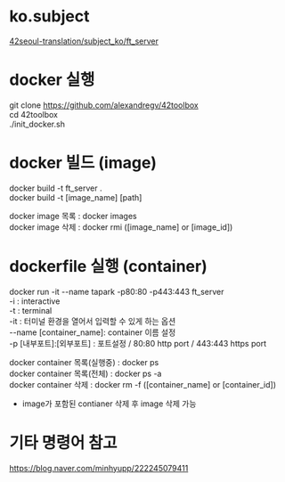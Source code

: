 # ko.subject
[42seoul-translation/subject_ko/ft_server](https://github.com/42seoul-translation/subject_ko/pull/13/commits/aa01a2795453eea170e15fa9bb44d6e91fc4d842#diff-9227e4448d114339cc06feadc443c20d682bc720dde83b232edd33eeb942dbda)

# docker 실행
git clone https://github.com/alexandregv/42toolbox  
cd 42toolbox  
./init_docker.sh  

# docker 빌드 (image)
docker build -t ft_server .  
docker build -t [image_name] [path]    
  
docker image 목록 : docker images  
docker image 삭제 : docker rmi ([image_name] or [image_id])  

# dockerfile 실행 (container)
docker run -it --name tapark -p80:80 -p443:443 ft_server  
-i : interactive  
-t : terminal  
-it : 터미널 환경을 열어서 입력할 수 있게 하는 옵션  
--name [container_name]: container 이름 설정  
-p [내부포트]:[외부포트] : 포트설정 / 80:80 http port / 443:443 https port  
  
docker container 목록(실행중) : docker ps  
docker container 목록(전체) : docker ps -a  
docker container 삭제 : docker rm -f ([container_name] or [container_id])  
  
* image가 포함된 contianer 삭제 후 image 삭제 가능  

# 기타 명령어 참고
https://blog.naver.com/minhyupp/222245079411  
